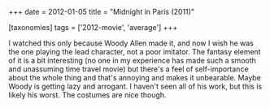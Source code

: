 +++
date = 2012-01-05
title = "Midnight in Paris (2011)"

[taxonomies]
tags = ['2012-movie', 'average']
+++

I watched this only because Woody Allen made it, and now I wish he was
the one playing the lead character, not a poor imitator. The fantasy
element of it is a bit interesting (no one in my experience has made
such a smooth and unassuming time travel movie) but there\'s a feel of
self-importance about the whole thing and that\'s annoying and makes it
unbearable. Maybe Woody is getting lazy and arrogant. I haven\'t seen
all of his work, but this is likely his worst. The costumes are nice
though.
